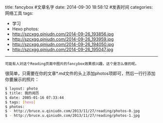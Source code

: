 title: fancybox #文章名字
date: 2014-09-30 18:58:12 #发表时间
categories: 网络工具
tags: 
  - 学习
  - Hexo
photos:
- http://szcxgg.qiniudn.com/2014-09-26_193856.jpg
- http://szcxgg.qiniudn.com/2014-09-26_193959.jpg
- http://szcxgg.qiniudn.com/2014-09-26_194050.jpg
- http://szcxgg.qiniudn.com/2014-09-26_195047.jpg
---
    可能有人对这个Reading页面中图片的fancybox效果感兴趣，这个是怎么做的呢。
很简单，只需要在你的文章*.md文件的头上添加photos项即可，然后一行行添加你要展示的照片：

<!--more-->

``` bash
$ layout: photo
$ title: 我的阅历
$ date: 2085-01-16 07:33:44
$ tags: [hexo]
$ photos:
$ - http://bruce.u.qiniudn.com/2013/11/27/reading/photos-0.jpg
$ - http://bruce.u.qiniudn.com/2013/11/27/reading/photos-1.jpg
```